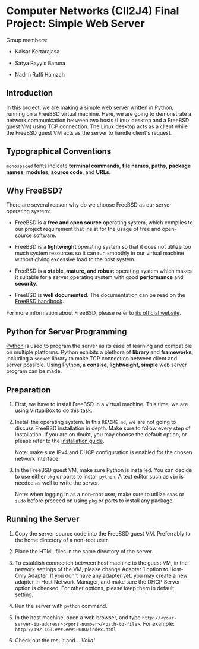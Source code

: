 # Computer Networks (CII2J4) Final Project: Simple Web Server

Group members:

- Kaisar Kertarajasa

- Satya Rayyis Baruna

- Nadim Rafli Hamzah

## Introduction

In this project, we are making a simple web server written in Python, running on a FreeBSD virtual machine. Here, we are going to demonstrate a network communication between two hosts (Linux desktop and a FreeBSD guest VM) using TCP connection. The Linux desktop acts as a client while the FreeBSD guest VM acts as the server to handle client's request.

## Typographical Conventions

`monospaced` fonts indicate **terminal commands**, **file names**, **paths**, **package names**, **modules**, **source code**, and **URLs**.  

## Why FreeBSD?

There are several reason why do we choose FreeBSD as our server operating system:

- FreeBSD is a **free and open source** operating system, which complies to our project requirement that insist for the usage of free and open-source software.

- FreeBSD is a **lightweight** operating system so that it does not utilize too much system resources so it can run smoothly in our virtual machine without giving excessive load to the host system.

- FreeBSD is a **stable, mature, and robust** operating system which makes it suitable for a server operating system with good **performance** and **security**.

- FreeBSD is **well documented**. The documentation can be read on the <a href='https://docs.freebsd.org/en/books/handbook/'>FreeBSD handbook</a>.

For more information about FreeBSD, please refer to <a href='https://www.freebsd.org/'>its official website</a>. 

## Python for Server Programming

<a href='https://www.python.org/'>Python</a> is used to program the server as its ease of learning and compatible on multiple platforms. Python exhibits a plethora of **library** and **frameworks**, including a `socket` library to make TCP connection between client and server possible. Using Python, a **consise, lightweight, simple** web server program can be made.

## Preparation

1. First, we have to install FreeBSD in a virtual machine. This time, we are using VirtualBox to do this task.

2. Install the operating system. In this `README.md`, we are not going to discuss FreeBSD installation in depth. Make sure to follow every step of installation. If you are on doubt, you may choose the default option, or please refer to the <a href='https://docs.freebsd.org/en/books/handbook/bsdinstall/'>installation guide</a>. 
    
    Note: make sure IPv4 and DHCP configuration is enabled for the chosen network interface.

3. In the FreeBSD guest VM, make sure Python is installed. You can decide to use either `pkg` or ports to install `python`. A text editor such as `vim` is needed as well to write the server.

    Note: when logging in as a non-root user, make sure to utilize `doas` or `sudo` before proceed on using `pkg` or ports to install any package. 

## Running the Server

1. Copy the server source code into the FreeBSD guest VM. Preferrably to the home directory of a non-root user.

2. Place the HTML files in the same directory of the server.

3. To establish connection between host machine to the guest VM, in the network settings of the VM, please change Adapter 1 option to Host-Only Adapter. If you don't have any adapter yet, you may create a new adapter in Host Network Manager, and make sure the DHCP Server option is checked. For other options, please keep them in default setting.

4. Run the server with `python` command.

5. In the host machine, open a web browser, and type `http://<your-server-ip-address>:<port-number>/<path-to-file>`. For example: `http://192.168.###.###:8080/index.html` 

6. Check out the result and... _Voila!_ 
